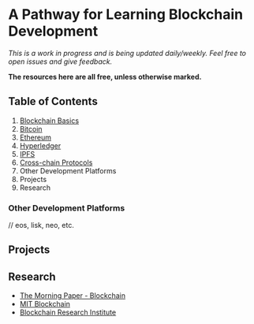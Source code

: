 # A Pathway for Learning Blockchain Development

*This is a work in progress and is being updated daily/weekly. Feel free to open issues and give feedback.*

**The resources here are all free, unless otherwise marked.**

## Table of Contents

1. [Blockchain Basics](BLOCKCHAIN_BASICS.md)
1. [Bitcoin](BITCOIN.md)
1. [Ethereum](ETHEREUM.md)
1. [Hyperledger](HYPERLEDGER.md)
1. [IPFS](IPFS.md)
1. [Cross-chain Protocols](CROSSCHAIN_PROTOCOLS.md)
1. Other Development Platforms
1. Projects
1. Research

### Other Development Platforms

// eos, lisk, neo, etc.

## Projects

## Research

* [The Morning Paper - Blockchain](https://blog.acolyer.org/?s=blockchain)
* [MIT Blockchain](http://blockchain.mit.edu/)
* [Blockchain Research Institute](https://www.blockchainresearchinstitute.org/)
